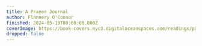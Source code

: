 ```yaml
---
title: A Prayer Journal
author: Flannery O'Connor
finished: 2024-05-19T00:00:00.000Z
coverImage: https://book-covers.nyc3.digitaloceanspaces.com/readings/prayer-journal-01.jpg
dropped: false
---
```


